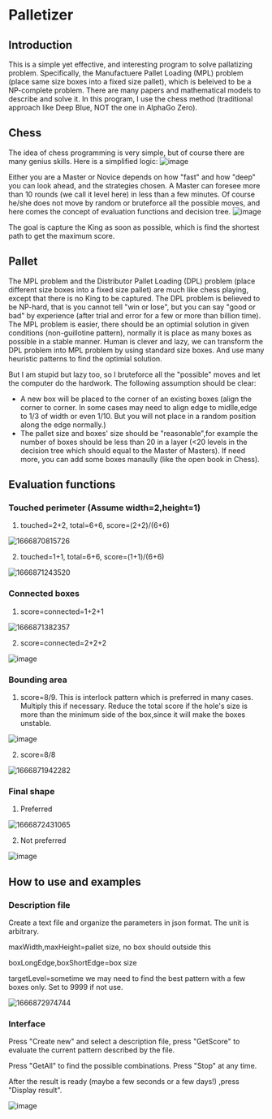 # Palletizer

## Introduction
This is a simple yet effective, and interesting program  to solve pallatizing problem. Specifically, the Manufactuere Pallet Loading (MPL) problem (place same size boxes into a fixed size pallet), which is beleived to be a NP-complete problem. There are many papers and mathematical models to describe and solve it. In this program, I use the chess method (traditional approach like Deep Blue, NOT the one in AlphaGo Zero).

## Chess
The idea of chess programming is very simple, but of course there are many genius skills. Here is a simplified logic:
![image](https://user-images.githubusercontent.com/3295412/198256361-151a2ed6-6f7d-409b-89e6-bd5079f76bcd.png)

Either you are a Master or Novice depends on how "fast" and how "deep" you can look ahead, and the strategies chosen. A Master can foresee more than 10 rounds (we call it level here) in less than a few minutes. Of course he/she does not move by random or bruteforce all the possible moves, and here comes the concept of evaluation functions and decision tree. 
![image](https://user-images.githubusercontent.com/3295412/198264140-840cacc3-7457-4f58-a603-d65717ee9057.png)

The goal is capture the King as soon as possible, which is find the shortest path to get the maximum score.

## Pallet
The MPL problem and the Distributor Pallet Loading (DPL) problem (place different size boxes into a fixed size pallet) are much like chess playing, except that there is no King to be captured. The DPL problem is believed to be NP-hard, that is you cannot tell "win or lose", but you can say "good or bad" by experience (after trial and error for a few or more than billion time). The MPL problem is easier, there should be an optimial solution in given conditions (non-guillotine pattern), normally it is place as many boxes as possible in a stable manner. Human is clever and lazy, we can transform the DPL problem into MPL problem by using standard size boxes. And use many heuristic patterns to find the optimial solution.

But I am stupid but lazy too, so I bruteforce all the "possible" moves and let the computer do the hardwork. The following assumption should be clear:

- A new box will be placed to the corner of an existing boxes (align the corner to corner. In some cases may need to align edge to midlle,edge to 1/3 of width or even 1/10. But you will not place in a random position along the edge normally.)
- The pallet size and boxes' size should be "reasonable",for example the number of boxes should be less than 20 in a layer (<20 levels in the decision tree which should equal to the Master of Masters). If need more, you can add some boxes manaully (like the open book in Chess).

## Evaluation functions

### Touched perimeter (Assume width=2,height=1)
1. touched=2+2, total=6+6, score=(2+2)/(6+6)

![1666870815726](https://user-images.githubusercontent.com/3295412/198274984-75000732-200e-4439-bd6b-013321faaaf5.png)

2. touched=1+1, total=6+6, score=(1+1)/(6+6)


![1666871243520](https://user-images.githubusercontent.com/3295412/198276149-90fdef76-02fa-4c72-be3d-d9becc029d54.png)

### Connected boxes
1. score=connected=1+2+1


![1666871382357](https://user-images.githubusercontent.com/3295412/198276593-345c318e-37af-4c03-9e7b-2b7d78d66321.png)

2. score=connected=2+2+2


![image](https://user-images.githubusercontent.com/3295412/198276700-2051f183-3901-497e-8685-5760f3ea33c1.png)

### Bounding area
1. score=8/9. This is interlock pattern which is preferred in many cases. Multiply this if necessary. Reduce the total score if the hole's size is more than the minimum side of the box,since it will make the boxes unstable.

![image](https://user-images.githubusercontent.com/3295412/198278257-d70f8395-ca13-4df8-9a16-4ffd89885d4c.png)

2. score=8/8

![1666871942282](https://user-images.githubusercontent.com/3295412/198278472-6029ecb5-9e1f-4c37-a562-da3195c7bc90.png)

### Final shape
1. Preferred


![1666872431065](https://user-images.githubusercontent.com/3295412/198280124-3ea42e19-7917-46f1-b8dd-addd1450bd1f.png)


2. Not preferred

![image](https://user-images.githubusercontent.com/3295412/198279809-65a7a725-9248-4c48-84d4-f9205155d4f3.png)


## How to use and examples

### Description file
Create a text file and organize the parameters in json format. The unit is arbitrary.

maxWidth,maxHeight=pallet size, no box should outside this

boxLongEdge,boxShortEdge=box size

targetLevel=sometime we may need to find the best pattern with a few boxes only. Set to 9999 if not use.



![1666872974744](https://user-images.githubusercontent.com/3295412/198281836-d599d898-53ae-45d1-8b96-54cf7301ec89.png)


### Interface

Press "Create new" and select a description file, press "GetScore" to evaluate the current pattern described by the file.

Press "GetAll" to find the possible combinations. Press "Stop" at any time.

After the result is ready (maybe a few seconds or a few days!) ,press "Display result".

![image](https://user-images.githubusercontent.com/3295412/198281658-c53abb87-d2ed-4e18-831a-1976bd1a5735.png)



